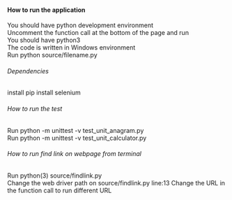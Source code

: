#### How to run the application

You should have python development environment\
Uncomment the function call at the bottom of the page and run\
You should have python3\
The code is written in Windows environment \
Run python source/filename.py

###### Dependencies

install pip install selenium

###### How to run the test

Run python -m unittest -v test_unit_anagram.py\
Run python -m unittest -v test_unit_calculator.py

###### How to run find link on webpage from terminal

Run python(3) source/findlink.py\
Change the web driver path on source/findlink.py line:13
Change the URL in the function call to run different URL
